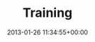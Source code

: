 ---
title:		"Training"
type:		"photos"
mediatype:		"upload"
location:		"Phoenix Park, Ireland"
date:		"2013-01-26 11:34:55+00:00"
album:		"people"
filename:		"phoenix-park-training.md"
series:		"candid"
cl_public_id:		"people/phoenix-park-training"
cl_version:		1497005559
format:		"tiff"
bytes:		4717212
width:		2174
height:		1440
colours:
- "#E5EAF1"
- "#829A51"
- "#E5EBF1"
- "#90965C"
- "#98AE64"
- "#918D5B"
- "#151926"
- "#CAB2A8"
- "#A9AF76"
- "#222127"
- "#BABB9C"
- "#8D7F56"
- "#866457"
exposure_mode:		"Auto"
program:		"Aperture-priority AE"
aperture:		"2.8"
focal_length:		"200.0 mm"
iso:		"200"
shutter_speed:		"1/1600"
metering:		"Center-weighted average"
flash:		"Off, Did not fire"
white_balance:		"Custom"
colour_temp:		"5500"
has_crop:		"false"
orientation:		"Horizontal (normal)"
camera_model:		"NIKON D7000"
lens_info:		"70-200mm f/2.8"
artist:		"Matt Finucane"
x_resolution:		"300"
y_resolution:		"300"
---